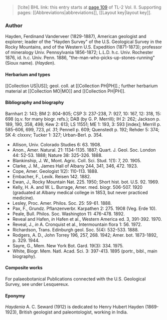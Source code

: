 > [!cite] BHL link: this entry starts at [page 109](https://www.biodiversitylibrary.org/item/103253#page/135/mode/1up) of TL-2 Vol. II.
> Supporting pages: [[Abbreviations|abbreviations]], [[Layout key|layout key]].

### Author

Hayden, Ferdinand Vanderveer (1829-1887), American geologist and explorer; leader of the "Hayden Survey" of the U.S. Geological Survey in the Rocky Mountains, and of the Western U.S. Expedition (1871-1873); professor of mineralogy Univ. Pennsylvania 1856-1872; L.L.D. h.c. Univ. Rochester 1876, id. h.c. Univ. Penn. 1886, "the-man-who-picks-up-stones-running" (Sioux name). (*Hayden*).

#### Herbarium and types

[[Collection US|US]]; geol. coll. at [[Collection PH|PH]].; further herbarium material at [[Collection MO|MO]] and [[Collection PH|PH]].

#### Bibliography and biography

Barnhart 2: 143; BM 2: 804-805; CSP 3: 237-238, 7: 927, 10: 167, 12: 318, 15: 698 (q.v. for many biogr. refs.); DAB (by G. P. Merrill); IH 2: 262; Jackson p. 189, 190, 358, 498; Kew 2: 613; LS 11551; ME 1: 193, 3: 593 \[index\]; Merrill p. 585-606, 699, 723, *pl. 31*; Pennell p. 609; Quenstedt p. 192; Rehder 5: 374; SK 4: clxxxv; Tucker 1: 327; Urban-Berl. p. 354.
- Allison, Univ. Colorado Studies 6: 63. 1908.
- Anon., Amer. Natural. 21: 1134-1135. 1887; Quart. J. Geol. Soc. London 44: 52-53. 1888; Nature 38: 325-326. 1888.
- Blankinship, J. W., Mont. Agric. Coll. Sci. Stud. 1(1): 7, 20. 1905.
- Clarke, J. M., James Hall of Albany 244, 341, 346, 472. 1923.
- Cope, Amer. Geologist 1(2): 110-113. 1888.
- Embacher, F., Lexik. Reisen 142. 1882.
- Ewan, J., Rocky Mountain Nat. 225. 1950; Short hist. bot. U.S. 92. 1969.
- Kelly, H. A. and W. L. Burrage, Amer. med. biogr. 506-507. 1920 (graduated at Albany medical college in 1853, but never practiced medicine).
- Lesley, Proc. Amer. Philos. Soc. 25: 59-61. 1888.
- Pax, F., Grundz. Pflanzenverbr. Karpathen 2: 275. 1908 (Veg. Erde 10).
- Peale, Bull. Philos. Soc. Washington 11: 476-478. 1892.
- Reveal and Hafen, *in* Hafen et al., Western America ed. 3, 391-392. 1970.
- Reveal, J., *in* A. Cronquist et al., Intermountain flora 1: 56. 1972.
- Richardson, Trans. Edinburgh geol. Soc. 5(4): 532-533. 1888.
- Rodgers, A. D., John Torrey 196, 257, 268. 1942; Amer. bot. 1873-1892, p. 329. 1944.
- Sayre, G., Mem. New York Bot. Gard. 19(3): 334. 1975.
- White, Biogr. Mem. Natl. Acad. Sci. 3: 397-413. 1895 (portr., bibl., main biography).

#### Composite works

For palaeobotanical Publications connected with the U.S. Geological Survey, see under Lesquereux.

#### Eponymy

*Haydenia* A. C. Seward (1912) is dedicated to Henry Hubert Hayden (1869-1923), British geologist and paleontologist, working in India.

